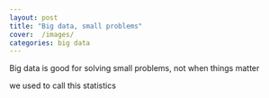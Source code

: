 ```yaml
---
layout:	post
title: "Big data, small problems"
cover:	/images/
categories:	big data
---
```


Big data is good for solving small problems, not when things matter

we used to call this statistics


